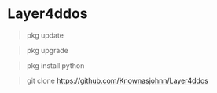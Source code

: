 # Layer4ddos


>pkg update

>pkg upgrade

>pkg install python


>git clone https://github.com/Knownasjohnn/Layer4ddos

>
